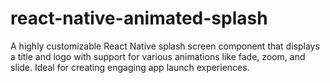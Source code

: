 # react-native-animated-splash
A highly customizable React Native splash screen component that displays a title and logo with support for various animations like fade, zoom, and slide. Ideal for creating engaging app launch experiences.

